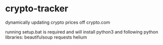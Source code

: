 # crypto-tracker
dynamically updating crypto prices off crypto.com

running setup.bat is required and will install python3 and following python libraries:
beautifulsoup
requests
helium
